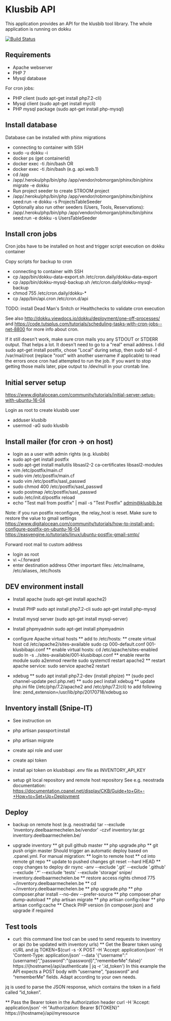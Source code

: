 # Klusbib API

This application provides an API for the klusbib tool library. The whole application is running on dokku

[![Build Status](https://travis-ci.org/renardeau/klusbibapi.svg?branch=master)](https://travis-ci.org/renardeau/klusbibapi)

## Requirements
* Apache webserver
* PHP 7
* Mysql database

For cron jobs:
* PHP client (sudo apt-get install php7.2-cli)
* Mysql client (sudo apt-get install mycli)
* PHP mysql package (sudo apt-get install php-mysql)

## Install database

Database can be installed with phinx migrations
* connecting to container with SSH
* sudo -u dokku -i
* docker ps (get containerId)
* docker exec -ti <containerId> /bin/bash
OR
* docker exec -ti <containerName> /bin/bash (e.g. api.web.1)
* cd /app
* /app/.heroku/php/bin/php /app/vendor/robmorgan/phinx/bin/phinx migrate -e dokku
* Run project seeder to create STROOM project
* /app/.heroku/php/bin/php /app/vendor/robmorgan/phinx/bin/phinx seed:run -e dokku -s ProjectsTableSeeder
* Optionally also run other seeders (Users, Tools, Reservations):
* /app/.heroku/php/bin/php /app/vendor/robmorgan/phinx/bin/phinx seed:run -e dokku -s UsersTableSeeder

## Install cron jobs

Cron jobs have to be installed on host and trigger script execution on dokku container

Copy scripts for backup to cron
* connecting to container with SSH
* cp /app/bin/dokku-data-export.sh /etc/cron.daily/dokku-data-export
* cp /app/bin/dokku-mysql-backup.sh /etc/cron.daily/dokku-mysql-backup
* chmod 755 /etc/cron.daily/dokku-*
* cp /app/bin/api.cron /etc/cron.d/api

TODO: install Dead Man's Snitch or Healthchecks to validate cron execution

See also
http://dokku.viewdocs.io/dokku/deployment/one-off-processes/ 
and https://code.tutsplus.com/tutorials/scheduling-tasks-with-cron-jobs--net-8800 for more info about cron.

If it still doesn't work, make sure cron mails you any STDOUT or STDERR output. That helps a lot. It doesn't need to go to a "real" email address. I did sudo apt-get install postfix, chose "Local" during setup, then sudo tail -f /var/mail/root (replace "root" with another username if applicable) to read the errors once cron had attempted to run the job. If you want to stop getting those mails later, pipe output to /dev/null in your crontab line.

## Initial server setup
https://www.digitalocean.com/community/tutorials/initial-server-setup-with-ubuntu-16-04

Login as root to create klusbib user
* adduser klusbib
* usermod -aG sudo klusbib

## Install mailer (for cron -> on host)

* login as a user with admin rights (e.g. klusbib)
* sudo apt-get install postfix
* sudo apt-get install mailutils libsasl2-2 ca-certificates libsasl2-modules
* vim /etc/postfix/main.cf
* sudo vim /etc/postfix/main.cf
* sudo vim /etc/postfix/sasl_passwd
* sudo chmod 400 /etc/postfix/sasl_passwd
* sudo postmap /etc/postfix/sasl_passwd
* sudo /etc/init.d/postfix reload
* echo "Test mail from postfix" | mail -s "Test Postfix" admin@klusbib.be

Note: if you run postfix reconfigure, the relay_host is reset. Make sure to restore the value to gmail settings
https://www.digitalocean.com/community/tutorials/how-to-install-and-configure-postfix-on-ubuntu-16-04
https://easyengine.io/tutorials/linux/ubuntu-postfix-gmail-smtp/

Forward root mail to custom address
* login as root
* vi ~/.forward
* enter destination address
Other important files: /etc/mailname, /etc/aliases, /etc/hosts

## DEV environment install
* Install apache (sudo apt-get install apache2)
* Install PHP
sudo apt install php7.2-cli
sudo apt-get install php-mysql
* Install mysql server (sudo apt-get install mysql-server)
* Install phpmyadmin
sudo apt-get install phpmyadmin
* configure Apache virtual hosts
** add to /etc/hosts: 
** create virtual host
cd /etc/apache2/sites-available
sudo cp 000-default.conf 001-klusbibapi.conf
** enable virtual hosts: 
cd /etc/apache/sites-enabled
sudo ln -s ../sites-available/001-klusbibapi.conf
** enable rewrite module
sudo a2enmod rewrite
sudo systemctl restart apache2
** restart apache service: sudo service apache2 restart

* xdebug
** sudo apt install php7.2-dev (install phpize)
** (sudo pecl channel-update pecl.php.net)
** sudo pecl install xdebug
** update php.ini file (/etc/php/7.2/apache2 and /etc/php/7.2/cli) to add following line:
   zend_extension=/usr/lib/php/20170718/xdebug.so


## Inventory install (Snipe-IT)
* See instruction on 

* php artisan passport:install
* php artisan migrate
* create api role and user
* create api token
* install api token on klusbibapi .env file as INVENTORY_API_KEY

* setup git local repository and remote host repository
See e.g. neostrada documentation: 
https://documentation.cpanel.net/display/CKB/Guide+to+Git+-+How+to+Set+Up+Deployment


## Deploy
* backup on remote host (e.g. neostrada)
tar --exclude 'inventory.deelbaarmechelen.be/vendor' -czvf inventory.tar.gz inventory.deelbaarmechelen.be/

* upgrade inventory
** git pull github master
** php upgrade.php
** git push origin master
Should trigger an automatic deploy based on .cpanel.yml. For manual migration:
** login to remote host
** cd into remote git repo
** update to pushed changes
git reset --hard HEAD 
** copy changes to deploy dir
rsync -anv --exclude '.git' --exclude '.github' --exclude '.*' --exclude 'tests' --exclude 'storage' snipe/ inventory.deelbaarmechelen.be 
** restore access rights
chmod 775 ~/inventory.deelbaarmechelen.be
** cd ~/inventory.deelbaarmechelen.be
** php upgrade.php
** php composer.phar install --no-dev --prefer-source
**  php composer.phar dump-autoload
**  php artisan migrate
**  php artisan config:clear
**  php artisan config:cache
** Check PHP version (in composer.json) and upgrade if required

## Test tools
* curl: this command line tool can be used to send requests to inventory or api (to be updated with inventory urls)
** Get the Bearer token using cURL and jq
TOKEN=$(curl -s -X POST -H 'Accept: application/json' -H 'Content-Type: application/json' --data '{"username":"{username}","password":"{password}","rememberMe":false}' https://{hostname}/api/authenticate | jq -r '.id_token')
In this example the API expects a POST body with “username”, “password” and “rememberMe” fields. Adapt according to your own needs.

jq is used to parse the JSON response, which contains the token in a field called “id_token”.

** Pass the Bearer token in the Authorization header
curl -H 'Accept: application/json' -H "Authorization: Bearer ${TOKEN}" https://{hostname}/api/myresource